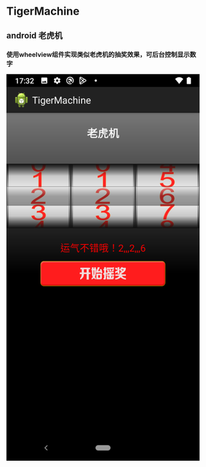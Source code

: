 # TigerMachine
## android 老虎机
### 使用wheelview组件实现类似老虎机的抽奖效果，可后台控制显示数字
<img src="./Screenshot_20221124_173215.png">